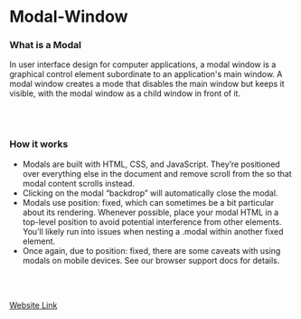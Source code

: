 # Modal-Window
<h3>What is a Modal</h3>
<p>In user interface design for computer applications, a modal window is a graphical control element subordinate to an application's main window. 
  A modal window creates a mode that disables the main window but keeps it visible, with the modal window as a child window in front of it.</p>
  <br></br>
  <h3>How it works</h3>
 <ul>
  
   <li>
    Modals are built with HTML, CSS, and JavaScript. They’re positioned over everything else in the document and remove scroll from the <body> so that modal content scrolls instead.
  </li>
  <li>
    Clicking on the modal “backdrop” will automatically close the modal.
  </li> 
  <li>
Modals use position: fixed, which can sometimes be a bit particular about its rendering. Whenever possible, place your modal HTML in a top-level position to avoid potential interference from other elements. You’ll likely run into issues when nesting a .modal within another fixed element.
  </li>  
  <li>
Once again, due to position: fixed, there are some caveats with using modals on mobile devices. See our browser support docs for details.
  </li>
  </ul>
  <br></br>
  
<a href="https://modal-view-v2.netlify.app"> Website Link<a/>
